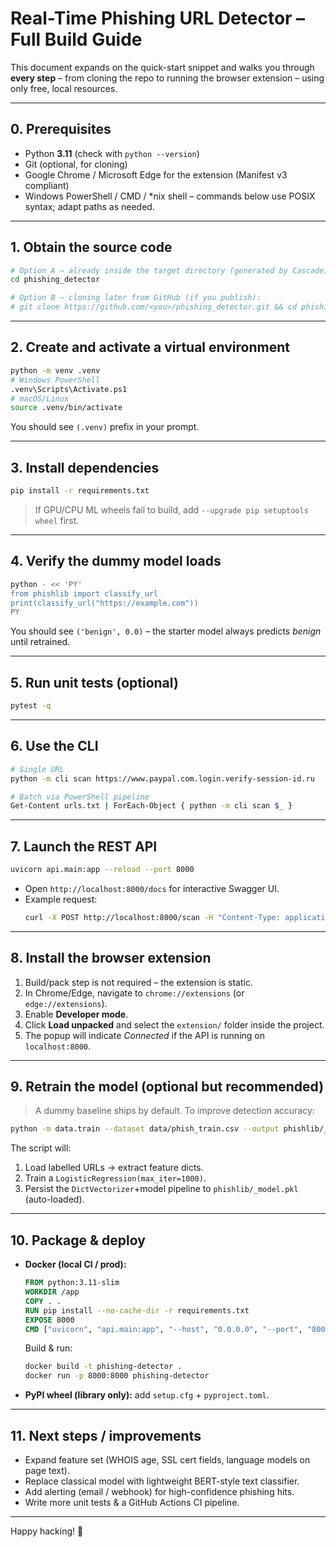 # Real-Time Phishing URL Detector – Full Build Guide

This document expands on the quick-start snippet and walks you through **every step** – from cloning the repo to running the browser extension – using only free, local resources.

---

## 0. Prerequisites

* Python **3.11** (check with `python --version`)
* Git (optional, for cloning)
* Google Chrome / Microsoft Edge for the extension (Manifest v3 compliant)
* Windows PowerShell / CMD / *nix shell – commands below use POSIX syntax; adapt paths as needed.

---

## 1. Obtain the source code

```bash
# Option A – already inside the target directory (generated by Cascade):
cd phishing_detector

# Option B – cloning later from GitHub (if you publish):
# git clone https://github.com/<you>/phishing_detector.git && cd phishing_detector
```

---

## 2. Create and activate a virtual environment

```bash
python -m venv .venv
# Windows PowerShell
.venv\Scripts\Activate.ps1
# macOS/Linux
source .venv/bin/activate
```

You should see `(.venv)` prefix in your prompt.

---

## 3. Install dependencies

```bash
pip install -r requirements.txt
```

> If GPU/CPU ML wheels fail to build, add `--upgrade pip setuptools wheel` first.

---

## 4. Verify the dummy model loads

```bash
python - << 'PY'
from phishlib import classify_url
print(classify_url("https://example.com"))
PY
```

You should see `('benign', 0.0)` – the starter model always predicts *benign* until retrained.

---

## 5. Run unit tests (optional)

```bash
pytest -q
```

---

## 6. Use the CLI

```bash
# Single URL
python -m cli scan https://www.paypal.com.login.verify-session-id.ru

# Batch via PowerShell pipeline
Get-Content urls.txt | ForEach-Object { python -m cli scan $_ }
```

---

## 7. Launch the REST API

```bash
uvicorn api.main:app --reload --port 8000
```

* Open `http://localhost:8000/docs` for interactive Swagger UI.
* Example request:
  ```bash
  curl -X POST http://localhost:8000/scan -H "Content-Type: application/json" -d '{"url": "https://malicious.co"}'
  ```

---

## 8. Install the browser extension

1. Build/pack step is not required – the extension is static.
2. In Chrome/Edge, navigate to `chrome://extensions` (or `edge://extensions`).
3. Enable **Developer mode**.
4. Click **Load unpacked** and select the `extension/` folder inside the project.
5. The popup will indicate *Connected* if the API is running on `localhost:8000`.

---

## 9. Retrain the model (optional but recommended)

> A dummy baseline ships by default. To improve detection accuracy:

```bash
python -m data.train --dataset data/phish_train.csv --output phishlib/_model.pkl
```

The script will:
1. Load labelled URLs → extract feature dicts.
2. Train a `LogisticRegression(max_iter=1000)`.
3. Persist the `DictVectorizer`+model pipeline to `phishlib/_model.pkl` (auto-loaded).

---

## 10. Package & deploy

* **Docker (local CI / prod):**
  ```Dockerfile
  FROM python:3.11-slim
  WORKDIR /app
  COPY . .
  RUN pip install --no-cache-dir -r requirements.txt
  EXPOSE 8000
  CMD ["uvicorn", "api.main:app", "--host", "0.0.0.0", "--port", "8000"]
  ```
  Build & run:
  ```bash
  docker build -t phishing-detector .
  docker run -p 8000:8000 phishing-detector
  ```
* **PyPI wheel (library only):** add `setup.cfg` + `pyproject.toml`.

---

## 11. Next steps / improvements

* Expand feature set (WHOIS age, SSL cert fields, language models on page text).
* Replace classical model with lightweight BERT-style text classifier.
* Add alerting (email / webhook) for high-confidence phishing hits.
* Write more unit tests & a GitHub Actions CI pipeline.

---

Happy hacking! 🎣
